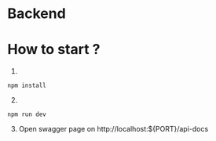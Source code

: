 # Backend

# How to start ?

1.

```shell
npm install
```

2.

```shell
npm run dev
```

3. Open swagger page on http://localhost:${PORT}/api-docs
